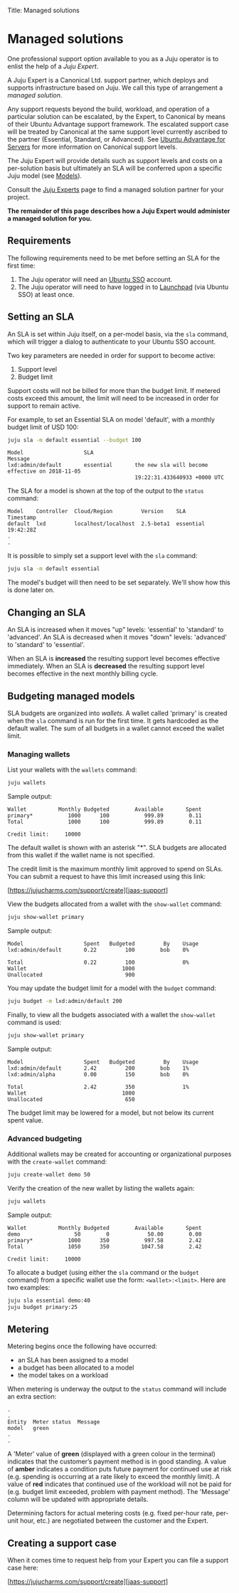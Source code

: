 Title: Managed solutions

# Managed solutions

One professional support option available to you as a Juju operator is to
enlist the help of a *Juju Expert*.

A Juju Expert is a Canonical Ltd. support partner, which deploys and supports
infrastructure based on Juju. We call this type of arrangement a *managed
solution*.

Any support requests beyond the build, workload, and operation of a particular
solution can be escalated, by the Expert, to Canonical by means of their Ubuntu
Advantage support framework. The escalated support case will be treated by
Canonical at the same support level currently ascribed to the partner
(Essential, Standard, or Advanced). See
[Ubuntu Advantage for Servers][ubuntu-advantage-servers] for more information
on Canonical support levels.

The Juju Expert will provide details such as support levels and costs on a
per-solution basis but ultimately an SLA will be conferred upon a specific Juju
model (see [Models][models]).

Consult the [Juju Experts][juju-experts] page to find a managed solution
partner for your project.

**The remainder of this page describes how a Juju Expert would administer a
managed solution for you.**

## Requirements

The following requirements need to be met before setting an SLA for the first
time:

 1. The Juju operator will need an [Ubuntu SSO][ubuntu-sso] account.
 1. The Juju operator will need to have logged in to [Launchpad][launchpad]
    (via Ubuntu SSO) at least once.

## Setting an SLA

An SLA is set within Juju itself, on a per-model basis, via the `sla` command,
which will trigger a dialog to authenticate to your Ubuntu SSO account.

Two key parameters are needed in order for support to become active:

 1. Support level
 1. Budget limit

Support costs will not be billed for more than the budget limit. If metered
costs exceed this amount, the limit will need to be increased in order for
support to remain active.

For example, to set an Essential SLA on model 'default', with a monthly budget
limit of USD 100:

```bash
juju sla -m default essential --budget 100
```

```no-highlight
Model                   SLA                                                        Message
lxd:admin/default       essential       the new sla will become effective on 2018-11-05   
                                        19:22:31.433640933 +0000 UTC
```

The SLA for a model is shown at the top of the output to the `status` command:

```
Model    Controller  Cloud/Region         Version    SLA        Timestamp
default  lxd         localhost/localhost  2.5-beta1  essential  19:42:28Z
.
.
```

It is possible to simply set a support level with the `sla` command:

```bash
juju sla -m default essential
```

The model's budget will then need to be set separately. We'll show how this is
done later on.

## Changing an SLA

An SLA is increased when it moves "up" levels: 'essential' to 'standard' to
'advanced'. An SLA is decreased when it moves "down" levels: 'advanced' to
'standard' to 'essential'.

When an SLA is **increased** the resulting support level becomes effective
immediately. When an SLA is **decreased** the resulting support level becomes
effective in the next monthly billing cycle.

## Budgeting managed models

SLA budgets are organized into *wallets*. A wallet called 'primary' is created
when the `sla` command is run for the first time. It gets hardcoded as the
default wallet. The sum of all budgets in a wallet cannot exceed the wallet
limit.

### Managing wallets

List your wallets with the `wallets` command:

```bash
juju wallets
```

Sample output:

```no-highlight
Wallet          Monthly Budgeted        Available       Spent
primary*           1000      100           999.89        0.11
Total              1000      100           999.89        0.11
                                                             
Credit limit:     10000
```

The default wallet is shown with an asterisk "\*". SLA budgets are allocated
from this wallet if the wallet name is not specified.

The credit limit is the maximum monthly limit approved to spend on SLAs. You
can submit a request to have this limit increased using this link:

[https://jujucharms.com/support/create][jaas-support]

View the budgets allocated from a wallet with the `show-wallet` command:

```bash
juju show-wallet primary
```

Sample output:

```no-highlight
Model                   Spent   Budgeted         By    Usage
lxd:admin/default       0.22         100        bob    0%   
                                                            
Total                   0.22         100               0%   
Wallet                              1000                    
Unallocated                          900
```

You may update the budget limit for a model with the `budget` command:

```bash
juju budget -m lxd:admin/default 200
```

Finally, to view all the budgets associated with a wallet the `show-wallet`
command is used:

```bash
juju show-wallet primary
```

Sample output:

```
Model                   Spent   Budgeted         By    Usage
lxd:admin/default       2.42         200        bob    1%   
lxd:admin/alpha         0.00         150        bob    0%   
                                                            
Total                   2.42         350               1%   
Wallet                              1000                    
Unallocated                          650
```

The budget limit may be lowered for a model, but not below its current spent
value.

### Advanced budgeting

Additional wallets may be created for accounting or organizational purposes
with the `create-wallet` command:

```bash
juju create-wallet demo 50
```

Verify the creation of the new wallet by listing the wallets again:

```bash
juju wallets
```

Sample output:

```no-highlight
Wallet          Monthly Budgeted        Available       Spent
demo                 50        0            50.00        0.00
primary*           1000      350           997.58        2.42
Total              1050      350          1047.58        2.42
                                                             
Credit limit:     10000
```

To allocate a budget (using either the `sla` command or the `budget` command)
from a specific wallet use the form: `<wallet>:<limit>`. Here are two
examples:

```bash
juju sla essential demo:40
juju budget primary:25
```

## Metering

Metering begins once the following have occurred:

 - an SLA has been assigned to a model
 - a budget has been allocated to a model
 - the model takes on a workload
 
When metering is underway the output to the `status` command will include an
extra section:

```no-highlight
.
.
Entity  Meter status  Message
model   green
.
.
```

A 'Meter' value of **green** (displayed with a green colour in the terminal)
indicates that the customer’s payment method is in good standing. A value of
**amber** indicates a condition puts future payment for continued use at risk
(e.g. spending is occurring at a rate likely to exceed the monthly limit). A
value of **red** indicates that continued use of the workload will not be paid
for (e.g. budget limit exceeded, problem with payment method). The 'Message'
column will be updated with appropriate details.

Determining factors for actual metering costs (e.g. fixed per-hour rate,
per-unit hour, etc.) are negotiated between the customer and the Expert.

## Creating a support case

When it comes time to request help from your Expert you can file a support case
here:

[https://jujucharms.com/support/create][jaas-support]


<!-- LINKS -->

[juju-experts]: https://jujucharms.com/experts
[ubuntu-advantage-servers]: https://www.ubuntu.com/support/plans-and-pricing#server
[models]: ./models.md
[ubuntu-sso]: https://login.ubuntu.com/+login
[launchpad]: https://launchpad.net/+login
[jaas-support]: https://jujucharms.com/support/create

